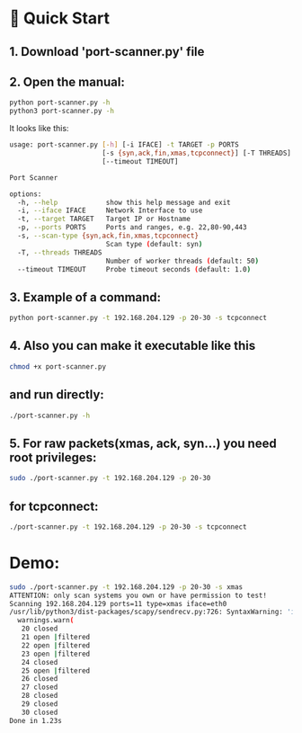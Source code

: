 # 🚀 Quick Start
## 1. Download 'port-scanner.py' file

## 2. Open the manual:

```bash
python port-scanner.py -h
python3 port-scanner.py -h
```
It looks like this:
```bash
usage: port-scanner.py [-h] [-i IFACE] -t TARGET -p PORTS
                       [-s {syn,ack,fin,xmas,tcpconnect}] [-T THREADS]
                       [--timeout TIMEOUT]

Port Scanner

options:
  -h, --help            show this help message and exit
  -i, --iface IFACE     Network Interface to use
  -t, --target TARGET   Target IP or Hostname
  -p, --ports PORTS     Ports and ranges, e.g. 22,80-90,443
  -s, --scan-type {syn,ack,fin,xmas,tcpconnect}
                        Scan type (default: syn)
  -T, --threads THREADS
                        Number of worker threads (default: 50)
  --timeout TIMEOUT     Probe timeout seconds (default: 1.0)
```

## 3. Example of a command:
```bash
python port-scanner.py -t 192.168.204.129 -p 20-30 -s tcpconnect
```

## 4. Also you can make it executable like this 
```bash
chmod +x port-scanner.py
```
## and run directly:
```bash
./port-scanner.py -h
```
## 5. For raw packets(xmas, ack, syn...) you need root privileges:  
```bash
sudo ./port-scanner.py -t 192.168.204.129 -p 20-30 
```
## for tcpconnect:
```bash 
./port-scanner.py -t 192.168.204.129 -p 20-30 -s tcpconnect
```

# Demo:
```bash
sudo ./port-scanner.py -t 192.168.204.129 -p 20-30 -s xmas
ATTENTION: only scan systems you own or have permission to test!
Scanning 192.168.204.129 ports=11 type=xmas iface=eth0
/usr/lib/python3/dist-packages/scapy/sendrecv.py:726: SyntaxWarning: 'iface' has no effect on L3 I/O sr1(). For multicast/link-local see https://scapy.readthedocs.io/en/latest/usage.html#multicast
  warnings.warn(
   20 closed
   21 open |filtered
   22 open |filtered
   23 open |filtered
   24 closed
   25 open |filtered
   26 closed
   27 closed
   28 closed
   29 closed
   30 closed
Done in 1.23s

```
